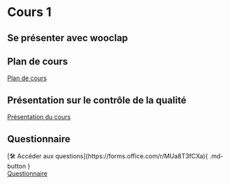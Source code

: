 # Cours 1
<h2>Se présenter avec wooclap</h2>

<h2>Plan de cours</h2>

<a href="https://cmontmorency365-my.sharepoint.com/:b:/g/personal/lora_boisvert_cmontmorency_qc_ca/EcqCqA-qXuZIoCr18ERuHJoBxXxthafuzz1Zf4cRIkcGhw?e=gxqAFc">Plan de cours</a>

<h2>Présentation sur le contrôle de la qualité</h2>
<a href="https://cmontmorency365-my.sharepoint.com/:b:/g/personal/lora_boisvert_cmontmorency_qc_ca/EXpMuzcjcWdNrcXFSDrytVABCaPEC6RjvDmTv8FVVMSF1g?e=8Jn9KU">Présentation du cours</a>

 <h2>Questionnaire</h2>
  [🛠️ Accéder aux questions](https://forms.office.com/r/MUa8T3fCXa){ .md-button }   <br>
 <a href="https://forms.office.com/r/MUa8T3fCXa">Questionnaire</a>
